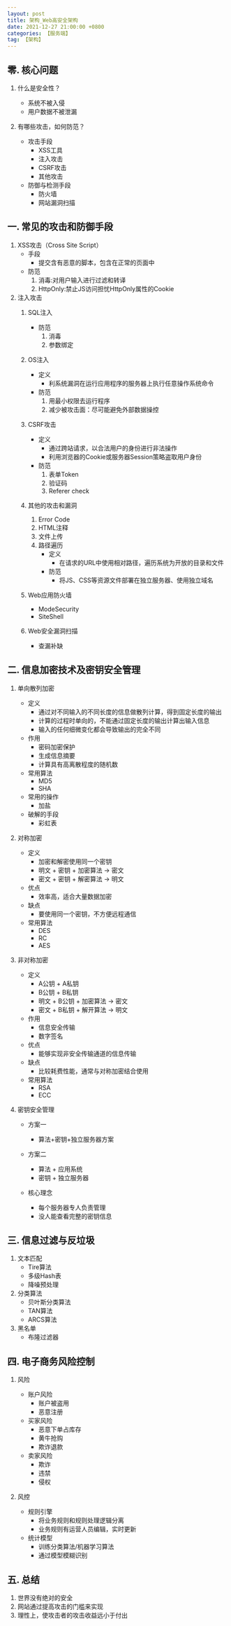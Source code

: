 ```yaml
---
layout: post
title: 架构_Web高安全架构
date: 2021-12-27 21:00:00 +0800
categories: 【服务端】
tag: 【架构】
---
```


## 零. 核心问题
1. 什么是安全性？
	- 系统不被入侵
	- 用户数据不被泄漏

2. 有哪些攻击，如何防范？
	- 攻击手段
		- XSS工具
		- 注入攻击
		- CSRF攻击
		- 其他攻击
	- 防御与检测手段
		- 防火墙
		- 网站漏洞扫描


## 一. 常见的攻击和防御手段
1. XSS攻击（Cross Site Script）
	- 手段
		- 提交含有恶意的脚本，包含在正常的页面中
	- 防范
		1. 消毒:对用户输入进行过滤和转译
		2. HttpOnly:禁止JS访问担忧HttpOnly属性的Cookie
2. 注入攻击
	1. SQL注入
		- 防范
			1. 消毒
			2. 参数绑定

	2. OS注入
		- 定义	
			- 利系统漏洞在运行应用程序的服务器上执行任意操作系统命令
		- 防范
			1. 用最小权限去运行程序
			2. 减少被攻击面：尽可能避免外部数据操控

	3. CSRF攻击
		- 定义
			- 通过跨站请求，以合法用户的身份进行非法操作
			- 利用浏览器的Cookie或服务器Session策略盗取用户身份
		- 防范
			1. 表单Token
			2. 验证码
			3. Referer check

	4. 其他的攻击和漏洞
		1. Error Code
		2. HTML注释
		3. 文件上传
		4. 路径遍历
			- 定义
				- 在请求的URL中使用相对路径，遍历系统为开放的目录和文件
			- 防范
				- 将JS、CSS等资源文件部署在独立服务器、使用独立域名
	5. Web应用防火墙
		- ModeSecurity
		- SiteShell
	6. Web安全漏洞扫描
		- 查漏补缺

## 二. 信息加密技术及密钥安全管理
1. 单向散列加密
	- 定义
		- 通过对不同输入的不同长度的信息做散列计算，得到固定长度的输出
		- 计算的过程时单向的，不能通过固定长度的输出计算出输入信息
		- 输入的任何细微变化都会导致输出的完全不同 
	- 作用
		- 密码加密保护
		- 生成信息摘要
		- 计算具有高离散程度的随机数 
	- 常用算法
		- MD5
		- SHA
	- 常用的操作
		- 加盐
	- 破解的手段
		- 彩虹表 

2. 对称加密
	- 定义
		- 加密和解密使用同一个密钥
		- 明文 + 密钥 + 加密算法 -> 密文
		- 密文 + 密钥 + 解密算法 -> 明文
	- 优点
		- 效率高，适合大量数据加密
	- 缺点
		- 要使用同一个密钥，不方便远程通信
	- 常用算法
		- DES
		- RC
		- AES

3. 非对称加密
	- 定义
		- A公钥 + A私钥
		- B公钥 + B私钥
		- 明文 + B公钥 + 加密算法 -> 密文
		- 密文 + B私钥 + 解开算法 -> 明文
	- 作用
		- 信息安全传输
		- 数字签名
	- 优点
		- 能够实现非安全传输通道的信息传输
	- 缺点
		- 比较耗费性能，通常与对称加密结合使用
	- 常用算法
		- RSA
		- ECC

4. 密钥安全管理
	- 方案一
		- 算法+密钥+独立服务器方案

	- 方案二
		- 算法 + 应用系统
		- 密钥 + 独立服务器

	- 核心理念
		- 每个服务器专人负责管理
		- 没人能查看完整的密钥信息 

## 三. 信息过滤与反垃圾
1. 文本匹配
	- Tire算法
	- 多级Hash表
	- 降噪预处理
2. 分类算法
	- 贝叶斯分类算法
	- TAN算法
	- ARCS算法
3. 黑名单
	- 布隆过滤器

## 四. 电子商务风险控制

1. 风险
	- 账户风险
		- 账户被盗用
		- 恶意注册
	- 买家风险
		- 恶意下单占库存
		- 黄牛抢购
		- 欺诈退款
	- 卖家风险
		- 欺诈
		- 违禁
		- 侵权

2. 风控
	- 规则引擎
		- 将业务规则和规则处理逻辑分离
		- 业务规则有运营人员编辑，实时更新
	- 统计模型
		- 训练分类算法/机器学习算法
		- 通过模型模糊识别 

## 五. 总结

1. 世界没有绝对的安全
2. 网站通过提高攻击的门槛来实现
3. 理性上，使攻击者的攻击收益远小于付出




